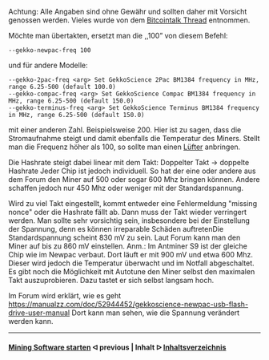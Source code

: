 Achtung: Alle Angaben sind ohne Gewähr und sollten daher mit Vorsicht genossen werden. 
Vieles wurde von dem [Bitcointalk Thread](https://bitcointalk.org/index.php?topic=5053833.0) entnommen.

Möchte man übertakten, ersetzt man die ,,100” von diesem Befehl:
```
--gekko-newpac-freq 100
```
und für andere Modelle:
```
--gekko-2pac-freq <arg> Set GekkoScience 2Pac BM1384 frequency in MHz, range 6.25-500 (default 100.0)
--gekko-compac-freq <arg> Set GekkoScience Compac BM1384 frequency in MHz, range 6.25-500 (default 150.0)
--gekko-terminus-freq <arg> Set GekkoScience Terminus BM1384 frequency in MHz, range 6.25-500 (default 150.0)
```
mit einer anderen Zahl. Beispielsweise 200. 
Hier ist zu sagen, dass die Stromaufnahme steigt und damit ebenfalls die Temperatur des Miners.
Stellt man die Frequenz höher als 100, so sollte man einen [Lüfter](shopping-list.md) anbringen.

Die Hashrate steigt dabei linear mit dem Takt: Doppelter Takt -> doppelte Hashrate 
Jeder Chip ist jedoch individuell. So hat der eine oder andere aus dem Forum den Miner auf 500 oder sogar 600 Mhz bringen können. Andere schaffen jedoch nur 450 Mhz oder weniger 
mit der Standardspannung.

Wird zu viel Takt eingestellt, kommt entweder eine Fehlermeldung "missing nonce" oder die Hashrate fällt ab. Dann muss der Takt wieder verringert werden. Man sollte sehr vorsichtig sein, insbesondere bei der Einstellung der Spannung, denn es können irreparable Schäden auftretenDie Standardspannung scheint 830 mV zu sein. Laut Forum kann man den Miner auf bis zu 860 mV einstellen.
Anm.: Im Antminer S9 ist der gleiche Chip wie im Newpac verbaut. Dort läuft er mit 900 mV und etwa 600 Mhz. Dieser wird jedoch die Temperatur überwacht und im Notfall abgeschaltet.
Es gibt noch die Möglichkeit mit Autotune den Miner selbst den maximalen Takt auszuprobieren. Dazu tastet er sich selbst langsam hoch. 

Im Forum wird erklärt, wie es geht
https://manualzz.com/doc/52944452/gekkoscience-newpac-usb-flash-drive-user-manual
Dort kann man sehen, wie die Spannung verändert werden kann.

---

#### [Mining Software starten](start_mining.md)  ᐊ  previous | Inhalt  ᐅ  [Inhaltsverzeichnis](/)

